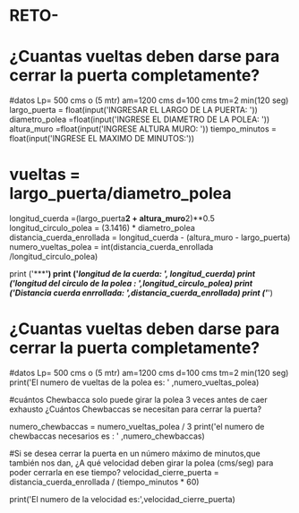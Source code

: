 # RETO-
# ¿Cuantas vueltas deben darse para cerrar la puerta completamente?
#datos Lp= 500 cms o (5 mtr) am=1200 cms d=100 cms tm=2 min(120 seg)
largo_puerta = float(input('INGRESAR EL LARGO DE LA PUERTA: '))
diametro_polea =float(input('INGRESE EL DIAMETRO DE LA POLEA: '))
altura_muro =float(input('INGRESE ALTURA MURO: '))
tiempo_minutos = float(input('INGRESE EL MAXIMO DE MINUTOS:'))

# vueltas = largo_puerta/diametro_polea

longitud_cuerda =(largo_puerta**2 + altura_muro**2)**0.5
longitud_circulo_polea = (3.1416) * diametro_polea
distancia_cuerda_enrollada = longitud_cuerda - (altura_muro - largo_puerta)
numero_vueltas_polea = int(distancia_cuerda_enrollada /longitud_circulo_polea)

print ('*********')
print ('*longitud de la cuerda: ', longitud_cuerda)
print ('*longitud del circulo de la polea : ',longitud_circulo_polea)
print ('*Distancia cuerda enrrollada: ',distancia_cuerda_enrollada)
print ('*********')


# ¿Cuantas vueltas deben darse para cerrar la puerta completamente?
#datos Lp= 500 cms o (5 mtr) am=1200 cms d=100 cms tm=2 min(120 seg)
print('El numero de vueltas de la polea es: ' ,numero_vueltas_polea)

#cuántos Chewbacca solo puede girar la polea 3 veces antes de caer exhausto ¿Cuántos Chewbaccas se necesitan para cerrar la puerta?
 
numero_chewbaccas  = numero_vueltas_polea / 3 
print('el numero de chewbaccas necesarios es : ' ,numero_chewbaccas)
    
#Si se desea cerrar la puerta en un número máximo de minutos,que también nos dan, ¿A qué velocidad deben girar la polea (cms/seg) para poder cerrarla en ese tiempo?
velocidad_cierre_puerta = distancia_cuerda_enrollada / (tiempo_minutos * 60)

print('El numero de la velocidad es:',velocidad_cierre_puerta)
